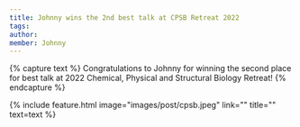 ```yaml
---
title: Johnny wins the 2nd best talk at CPSB Retreat 2022
tags:
author:
member: Johnny
---
```

{% capture text %} Congratulations to Johnny for winning the second place for best talk at 2022 Chemical, Physical and Structural Biology Retreat!
{% endcapture %}

{% include feature.html image="images/post/cpsb.jpeg" link="" title="" text=text %}

